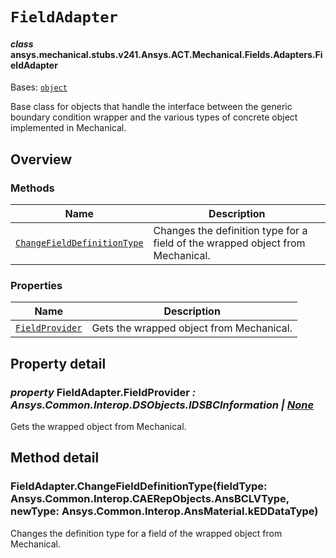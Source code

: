 # `FieldAdapter`

<a id="ansys.mechanical.stubs.v241.Ansys.ACT.Mechanical.Fields.Adapters.FieldAdapter"></a>

#### *class* ansys.mechanical.stubs.v241.Ansys.ACT.Mechanical.Fields.Adapters.FieldAdapter

Bases: [`object`](https://docs.python.org/3/library/functions.html#object)

Base class for objects that handle the interface between the generic boundary condition wrapper and the various types of concrete object implemented in Mechanical.

<!-- !! processed by numpydoc !! -->

<a id="overview"></a>

## Overview

### Methods

| Name | Description |
|--------------------------------------------------------------------------|----------------------------------------------------------------------------------|
| [`ChangeFieldDefinitionType`](#FieldAdapter.ChangeFieldDefinitionType)   | Changes the definition type for a field of the wrapped object from Mechanical.   |

### Properties

| Name | Description |
|--------------------------------------------------|--------------------------------------------|
| [`FieldProvider`](#FieldAdapter.FieldProvider)   | Gets the wrapped object from Mechanical.   |

<a id="property-detail"></a>

## Property detail

<a id="FieldAdapter.FieldProvider"></a>

### *property* FieldAdapter.FieldProvider *: Ansys.Common.Interop.DSObjects.IDSBCInformation | [None](https://docs.python.org/3/library/constants.html#None)*

Gets the wrapped object from Mechanical.

<!-- !! processed by numpydoc !! -->

<a id="method-detail"></a>

## Method detail

<a id="FieldAdapter.ChangeFieldDefinitionType"></a>

### FieldAdapter.ChangeFieldDefinitionType(fieldType: Ansys.Common.Interop.CAERepObjects.AnsBCLVType, newType: Ansys.Common.Interop.AnsMaterial.kEDDataType)

Changes the definition type for a field of the wrapped object from Mechanical.

<!-- !! processed by numpydoc !! -->

